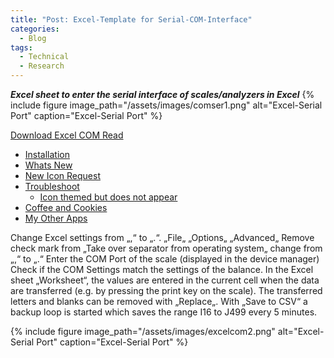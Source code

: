 ```yaml
---
title: "Post: Excel-Template for Serial-COM-Interface"
categories:
  - Blog
tags:
  - Technical
  - Research
---
```


***Excel sheet to enter the serial interface of scales/analyzers in Excel***
{% include figure image_path="/assets/images/comser1.png" alt="Excel-Serial Port" caption="Excel-Serial Port" %}


<a href="https://github.com/saftione/blog/raw/master/assets/excel_com_read_5.0.xlsm" class="btn" target="_blank">Download Excel COM Read</a>

<ul>
  <li><a href="#installation">Installation</a></li>
  <li><a href="#whats-new">Whats New</a></li>
  <li><a href="#new-icon-request">New Icon Request</a></li>
  <li><a href="#troubleshoot">Troubleshoot</a>
    <ul>
      <li><a href="#icon-themed-but-does-not-appear">Icon themed but does not appear</a></li>
    </ul>
  </li>
  <li><a href="#coffee-and-cookies">Coffee and Cookies</a></li>
  <li><a href="#my-other-apps">My Other Apps</a></li>
</ul>

Change Excel settings from „,“ to „.“.
„File„
„Options„
„Advanced„
Remove check mark from „Take over separator from operating system„
change from „,“ to „.“
Enter the COM Port of the scale (displayed in the device manager)
Check if the COM Settings match the settings of the balance.
In the Excel sheet „Worksheet“, the values are entered in the current cell when the data are transferred (e.g. by pressing the print key on the scale).
The transferred letters and blanks can be removed with „Replace„.
With „Save to CSV“ a backup loop is started which saves the range I16 to J499 every 5 minutes.


{% include figure image_path="/assets/images/excelcom2.png" alt="Excel-Serial Port" caption="Excel-Serial Port" %}
